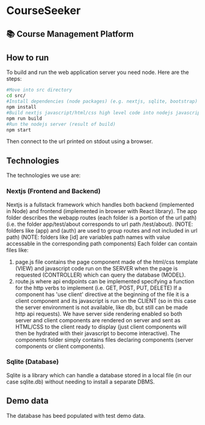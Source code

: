 # **CourseSeeker**
## 📚 Course Management Platform
## How to run
To build and run the web application server you need node.
Here are the steps:
```bash
#Move into src directory
cd src/
#Install dependencies (node packages) (e.g. nextjs, sqlite, bootstrap)
npm install
#Build nextjs javascript/html/css high level code into nodejs javascript (server) and html/css/javascript (client)
npm run build
#Run the nodejs server (result of build)
npm start
```
Then connect to the url printed on stdout using a browser.

## Technologies
The technologies we use are:

### Nextjs (Frontend and Backend)
Nextjs is a fullstack framework which handles both backend (implemented in Node) and frontend (implemented in browser with React library).
The app folder describes the webapp routes (each folder is a portion of the url path) (i.e. the folder app/test/about corresponds to url path /test/about).
(NOTE: folders like (app) and (auth) are used to group routes and not included in url path)
(NOTE: folders like \[id\] are variables path names with value accessable in the corresponding path components)
Each folder can contain files like:
1. page.js file contains the page component made of the html/css template (VIEW) and javascript code run on the SERVER when the page
is requested (CONTROLLER) which can query the database (MODEL).
2. route.js where api endpoints can be implemented specifying a function for the http verbs to implement (i.e. GET, POST, PUT, DELETE)
If a component has 'use client' directive at the beginning of the file it is a client component and its javascript is run on the CLIENT (so in this case 
the server environment is not available, like db, but still can be made http api requests).
We have server side rendering enabled so both server and client components are rendered on server and sent as HTML/CSS to the client ready to display (just
client components will then be hydrated with their javascript to become interactive).
The components folder simply contains files declaring components (server components or client components).

### Sqlite (Database)
Sqlite is a library which can handle a database stored in a local file (in our case sqlite.db) without needing to install a separate DBMS.


## Demo data
The database has beed populated with test demo data.
